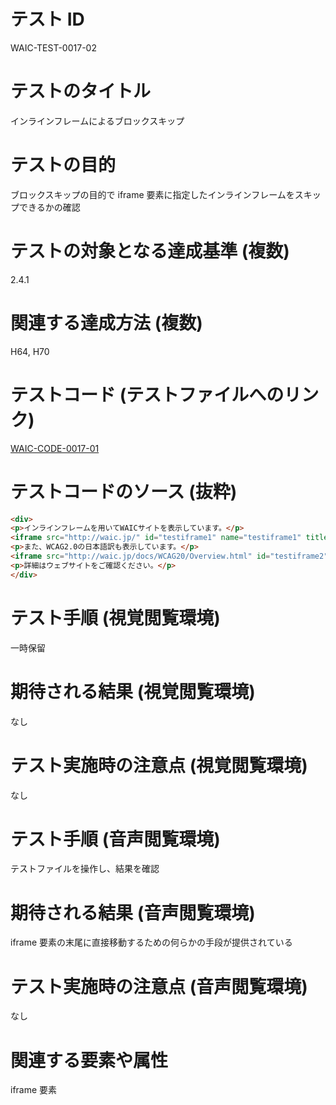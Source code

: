 # テスト ID

WAIC-TEST-0017-02

# テストのタイトル

インラインフレームによるブロックスキップ

# テストの目的

ブロックスキップの目的で iframe 要素に指定したインラインフレームをスキップできるかの確認

# テストの対象となる達成基準 (複数)

2.4.1

# 関連する達成方法 (複数)

H64, H70

# テストコード (テストファイルへのリンク)

[WAIC-CODE-0017-01](https://waic.github.io/as_test/WAIC-CODE/WAIC-CODE-0017-01.html)

# テストコードのソース (抜粋)

```html
<div>
<p>インラインフレームを用いてWAICサイトを表示しています。</p>
<iframe src="http://waic.jp/" id="testiframe1" name="testiframe1" title="ウェブアクセシビリティ基盤委員会" width="500" height="500"><a href="http://waic.jp/">WAIC ウェブサイトへ</a></iframe>
<p>また、WCAG2.0の日本語訳も表示しています。</p>
<iframe src="http://waic.jp/docs/WCAG20/Overview.html" id="testiframe2" name="testiframe2" title="WCAG2.0日本語訳" width="500" height="500"><a href="http://waic.jp/docs/WCAG20/Overview.html">ウェブ・コンテンツ・アクセシビリティ・ガイドライン（WCAG）2.0</a></iframe>
<p>詳細はウェブサイトをご確認ください。</p>
</div>

```

# テスト手順 (視覚閲覧環境)

一時保留

# 期待される結果 (視覚閲覧環境)

なし

# テスト実施時の注意点 (視覚閲覧環境)

なし

# テスト手順 (音声閲覧環境)

テストファイルを操作し、結果を確認

# 期待される結果 (音声閲覧環境)

iframe 要素の末尾に直接移動するための何らかの手段が提供されている

# テスト実施時の注意点 (音声閲覧環境)

なし

# 関連する要素や属性

iframe 要素
